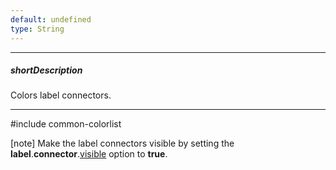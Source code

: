 ```yaml
---
default: undefined
type: String
---
```

---
##### shortDescription
Colors label connectors.

---
#include common-colorlist

[note] Make the label connectors visible by setting the **label**.**connector**.[visible](/api-reference/20%20Data%20Visualization%20Widgets/dxFunnel/1%20Configuration/label/connector/visible.md '{basewidgetpath}/Configuration/label/connector/#visible') option to **true**.
